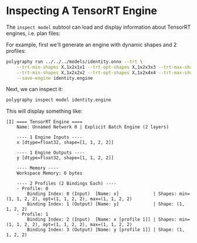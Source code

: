 # Inspecting A TensorRT Engine

The `inspect model` subtool can load and display information
about TensorRT engines, i.e. plan files:

For example, first we'll generate an engine with dynamic shapes
and 2 profiles:

```bash
polygraphy run ../../../models/identity.onnx --trt \
    --trt-min-shapes X,1x2x1x1 --trt-opt-shapes X,1x2x3x3 --trt-max-shapes X,1x2x5x5 \
    --trt-min-shapes X,1x2x2x2 --trt-opt-shapes X,1x2x4x4 --trt-max-shapes X,1x2x6x6 \
    --save-engine identity.engine
```

Next, we can inspect it:

```bash
polygraphy inspect model identity.engine
```

This will display something like:

```
[I] ==== TensorRT Engine ====
    Name: Unnamed Network 0 | Explicit Batch Engine (2 layers)

    ---- 1 Engine Inputs ----
    x [dtype=float32, shape=[1, 1, 2, 2]]

    ---- 1 Engine Outputs ----
    y [dtype=float32, shape=[1, 1, 2, 2]]

    ---- Memory ----
    Workspace Memory: 0 bytes

    ---- 2 Profiles (2 Bindings Each) ----
    - Profile: 0
        Binding Index: 0 (Input)  [Name: x]             | Shapes: min=(1, 1, 2, 2), opt=(1, 1, 2, 2), max=(1, 1, 2, 2)
        Binding Index: 1 (Output) [Name: y]             | Shape: (1, 1, 2, 2)
    - Profile: 1
        Binding Index: 2 (Input)  [Name: x [profile 1]] | Shapes: min=(1, 1, 2, 2), opt=(1, 1, 2, 2), max=(1, 1, 2, 2)
        Binding Index: 3 (Output) [Name: y [profile 1]] | Shape: (1, 1, 2, 2)
```
